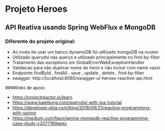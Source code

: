 # Projeto Heroes
## API Reativa usando Spring WebFlux e MongoDB
### Diferente do projeto original: 
* Ao invés de usar um banco dynamoDB foi utilizado mongoDB na nuvem
* Utilizado querydsl nas querys e utilizado principalmente no find-by-filter 
* Tratamento das exceptions em GlobalErrorWebExceptionHandler
* Validacao para não duplicar nome do heroi e não incluir com name vazio
* Endpoints findById , findAll , save , update , delete , find-by-filter
* swagger: http://localhost:8080/swagger-ui-heroes-reactive-api.html

####links de apoio:

* https://projectreactor.io/learn
* https://www.baeldung.com/querydsl-with-jpa-tutorial
* https://developer.okta.com/blog/2018/09/21/reactive-programming-with-spring
* https://medium.com/faun/spring-mongodb-reactive-programming-case-study-c2077169aeec